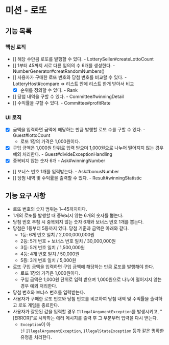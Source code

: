 # 미션 - 로또
## 기능 목록
### 핵심 로직
- [] 해당 수만큼 로또를 발행할 수 있다. - LotterySeller#createLottoCount
- [] 1부터 45까지 서로 다른 임의의 수 6개를 생성한다. - NumberGenerator#creatRandomNumbers()
- [] 사용자가 구매한 로또 번호와 당첨 번호를 비교할 수 있다. - LotteryHost#compare => 리스트 안에 리스트 한개 받아서 비교
  - [X] 순위를 정의할 수 있다. - Rank
- [] 당첨 내역을 구할 수 있다. - Committee#winningDetail
- [] 수익률을 구할 수 있다. - Committee#profitRate
### UI 로직
- [X] 금액을 입력하면 금액에 해당하는 만큼 발행할 로또 수를 구할 수 있다. - Guest#lottoCount
    - 로또 1장의 가격은 1,000원이다.
- [X] 구입 금액은 1,000원 단위로 입력 받으며 1,000원으로 나누어 떨어지지 않는 경우 예외 처리한다. - Guest#divideExceptionHandling
- [X] 중복되지 않는 숫자 6개 - Ask#winningNumber
- [] 보너스 번호 1개를 입력받는다. - Ask#bonusNumber
- [] 당첨 내역 및 수익률을 출력할 수 있다. - Result#winningStatistic
## 기능 요구 사항
- 로또 번호의 숫자 범위는 1~45까지이다.
- 1개의 로또를 발행할 때 중복되지 않는 6개의 숫자를 뽑는다.
- 당첨 번호 추첨 시 중복되지 않는 숫자 6개와 보너스 번호 1개를 뽑는다.
- 당첨은 1등부터 5등까지 있다. 당첨 기준과 금액은 아래와 같다.
    - 1등: 6개 번호 일치 / 2,000,000,000원
    - 2등: 5개 번호 + 보너스 번호 일치 / 30,000,000원
    - 3등: 5개 번호 일치 / 1,500,000원
    - 4등: 4개 번호 일치 / 50,000원
    - 5등: 3개 번호 일치 / 5,000원
- 로또 구입 금액을 입력하면 구입 금액에 해당하는 만큼 로또를 발행해야 한다.
  - 로또 1장의 가격은 1,000원이다.
  - 구입 금액은 1,000원 단위로 입력 받으며 1,000원으로 나누어 떨어지지 않는 경우 예외 처리한다.
- 당첨 번호와 보너스 번호를 입력받는다.
- 사용자가 구매한 로또 번호와 당첨 번호를 비교하여 당첨 내역 및 수익률을 출력하고 로또 게임을 종료한다.
- 사용자가 잘못된 값을 입력할 경우 `IllegalArgumentException`를 발생시키고, "[ERROR]"로 시작하는 에러 메시지를 출력 후 그 부분부터 입력을 다시 받는다.
    - `Exception`이 아닌 `IllegalArgumentException`, `IllegalStateException` 등과 같은 명확한 유형을 처리한다.